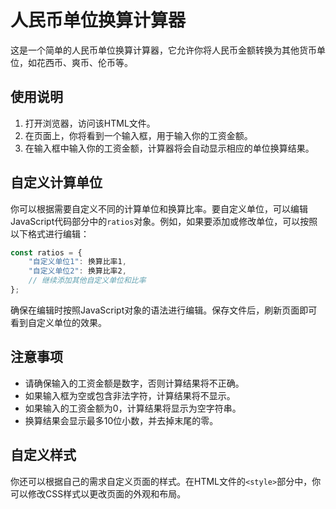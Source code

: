 # 人民币单位换算计算器

这是一个简单的人民币单位换算计算器，它允许你将人民币金额转换为其他货币单位，如花西币、爽币、伦币等。

## 使用说明

1. 打开浏览器，访问该HTML文件。
2. 在页面上，你将看到一个输入框，用于输入你的工资金额。
3. 在输入框中输入你的工资金额，计算器将会自动显示相应的单位换算结果。

## 自定义计算单位

你可以根据需要自定义不同的计算单位和换算比率。要自定义单位，可以编辑JavaScript代码部分中的`ratios`对象。例如，如果要添加或修改单位，可以按照以下格式进行编辑：

```javascript
const ratios = {
    "自定义单位1": 换算比率1,
    "自定义单位2": 换算比率2,
    // 继续添加其他自定义单位和比率
};
```

确保在编辑时按照JavaScript对象的语法进行编辑。保存文件后，刷新页面即可看到自定义单位的效果。

## 注意事项

- 请确保输入的工资金额是数字，否则计算结果将不正确。
- 如果输入框为空或包含非法字符，计算结果将不显示。
- 如果输入的工资金额为0，计算结果将显示为空字符串。
- 换算结果会显示最多10位小数，并去掉末尾的零。

## 自定义样式

你还可以根据自己的需求自定义页面的样式。在HTML文件的`<style>`部分中，你可以修改CSS样式以更改页面的外观和布局。
